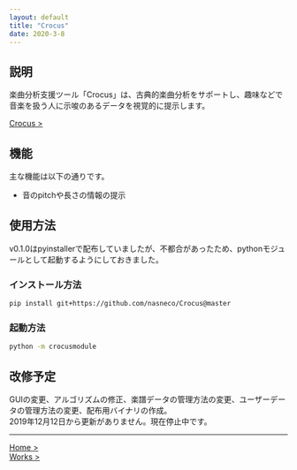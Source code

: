 ```yaml
---
layout: default
title: "Crocus"
date: 2020-3-8
---
```


## 説明

楽曲分析支援ツール「Crocus」は、古典的楽曲分析をサポートし、趣味などで音楽を扱う人に示唆のあるデータを視覚的に提示します。

[Crocus >](https://github.com/nakashimas/Crocus)

## 機能

主な機能は以下の通りです。

- 音のpitchや長さの情報の提示

## 使用方法

v0.1.0はpyinstallerで配布していましたが、不都合があったため、pythonモジュールとして起動するようにしておきました。

### インストール方法

```sh
pip install git+https://github.com/nasneco/Crocus@master
```

### 起動方法

```sh
python -m crocusmodule
```

## 改修予定

GUIの変更、アルゴリズムの修正、楽譜データの管理方法の変更、ユーザーデータの管理方法の変更、配布用バイナリの作成。  
2019年12月12日から更新がありません。現在停止中です。

<hr>

[Home >](https://nakashimas.github.io/index.html)  
[Works >](https://nakashimas.github.io/docs/works/works.html)